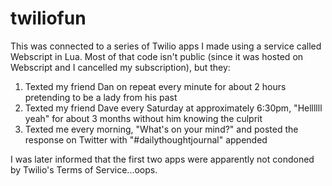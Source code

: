 twiliofun
=========

This was connected to a series of Twilio apps I made using a service called Webscript in Lua. Most of that code isn't public (since it was hosted on Webscript and I cancelled my subscription), but they:

1) Texted my friend Dan on repeat every minute for about 2 hours pretending to be a lady from his past<br>
2) Texted my friend Dave every Saturday at approximately 6:30pm, "Hellllll yeah" for about 3 months without him knowing the culprit<br>
3) Texted me every morning, "What's on your mind?" and posted the response on Twitter with "#dailythoughtjournal" appended

I was later informed that the first two apps were apparently not condoned by Twilio's Terms of Service...oops. 
